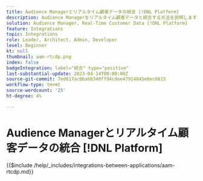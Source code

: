 ```yaml
---
title: Audience Managerとリアルタイム顧客データの統合 [!DNL Platform]
description: Audience Managerをリアルタイム顧客データと統合する方法を説明します。 [!DNL Platform].
solution: Audience Manager, Real-Time Customer Data [!DNL Platform]
feature: Integrations
topic: Integrations
role: Leader, Architect, Admin, Developer
level: Beginner
kt: null
thumbnail: aam-rtcdp.png
index: false
badgeIntegration: label="統合" type="positive"
last-substantial-update: 2023-04-14T00:00:00Z
source-git-commit: 7ed617ac0ba6b340ff94cdee47914645e0ec6615
workflow-type: tm+mt
source-wordcount: '25'
ht-degree: 4%

---
```



# Audience Managerとリアルタイム顧客データの統合 [!DNL Platform]

{{$include /help/_includes/integrations-between-applications/aam-rtcdp.md}}
